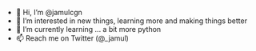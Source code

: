 - 👋 Hi, I’m @jamulcgn
- 👀 I’m interested in new things, learning  more and making things better
- 🌱 I’m currently learning ... a bit more python
- 📫 Reach me on Twitter (@_jamul)

<!---
jamulcgn/jamulcgn is a ✨ special ✨ repository because its `README.md` (this file) appears on your GitHub profile.
You can click the Preview link to take a look at your changes.
--->
